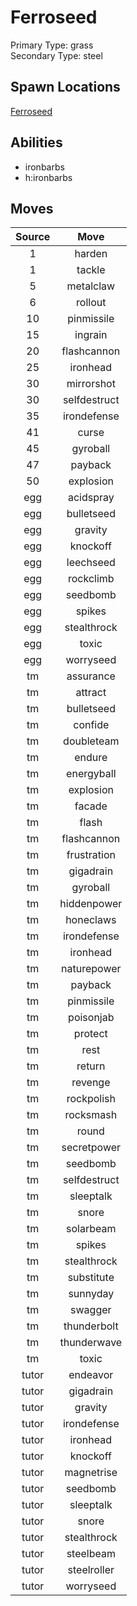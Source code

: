 # Ferroseed  
Primary Type: grass  
Secondary Type: steel  
  
## Spawn Locations  
[Ferroseed](/data/spawn_presets/ferroseed.md)  
  
## Abilities  
  * ironbarbs
  * h:ironbarbs
  
  
## Moves  
  
| Source | Move |  
|:---:|:---:|  
| 1 | harden |  
| 1 | tackle |  
| 5 | metalclaw |  
| 6 | rollout |  
| 10 | pinmissile |  
| 15 | ingrain |  
| 20 | flashcannon |  
| 25 | ironhead |  
| 30 | mirrorshot |  
| 30 | selfdestruct |  
| 35 | irondefense |  
| 41 | curse |  
| 45 | gyroball |  
| 47 | payback |  
| 50 | explosion |  
| egg | acidspray |  
| egg | bulletseed |  
| egg | gravity |  
| egg | knockoff |  
| egg | leechseed |  
| egg | rockclimb |  
| egg | seedbomb |  
| egg | spikes |  
| egg | stealthrock |  
| egg | toxic |  
| egg | worryseed |  
| tm | assurance |  
| tm | attract |  
| tm | bulletseed |  
| tm | confide |  
| tm | doubleteam |  
| tm | endure |  
| tm | energyball |  
| tm | explosion |  
| tm | facade |  
| tm | flash |  
| tm | flashcannon |  
| tm | frustration |  
| tm | gigadrain |  
| tm | gyroball |  
| tm | hiddenpower |  
| tm | honeclaws |  
| tm | irondefense |  
| tm | ironhead |  
| tm | naturepower |  
| tm | payback |  
| tm | pinmissile |  
| tm | poisonjab |  
| tm | protect |  
| tm | rest |  
| tm | return |  
| tm | revenge |  
| tm | rockpolish |  
| tm | rocksmash |  
| tm | round |  
| tm | secretpower |  
| tm | seedbomb |  
| tm | selfdestruct |  
| tm | sleeptalk |  
| tm | snore |  
| tm | solarbeam |  
| tm | spikes |  
| tm | stealthrock |  
| tm | substitute |  
| tm | sunnyday |  
| tm | swagger |  
| tm | thunderbolt |  
| tm | thunderwave |  
| tm | toxic |  
| tutor | endeavor |  
| tutor | gigadrain |  
| tutor | gravity |  
| tutor | irondefense |  
| tutor | ironhead |  
| tutor | knockoff |  
| tutor | magnetrise |  
| tutor | seedbomb |  
| tutor | sleeptalk |  
| tutor | snore |  
| tutor | stealthrock |  
| tutor | steelbeam |  
| tutor | steelroller |  
| tutor | worryseed |  
  
